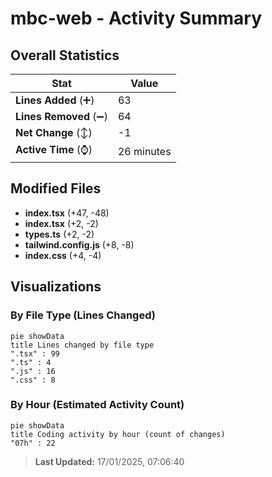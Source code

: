 # mbc-web - Activity Summary 

## Overall Statistics

| Stat                   | Value                                                             |
| ---------------------- | ----------------------------------------------------------------- |
| **Lines Added** (➕)   | 63                                          |
| **Lines Removed** (➖) | 64                                        |
| **Net Change** (↕)    | -1                |
| **Active Time** (⌚)   | 26 minutes |


## Modified Files
- **index.tsx** (+47, -48)
- **index.tsx** (+2, -2)
- **types.ts** (+2, -2)
- **tailwind.config.js** (+8, -8)
- **index.css** (+4, -4)

## Visualizations

### By File Type (Lines Changed)

```mermaid
pie showData
title Lines changed by file type
".tsx" : 99
".ts" : 4
".js" : 16
".css" : 8
```

### By Hour (Estimated Activity Count)

```mermaid
pie showData
title Coding activity by hour (count of changes)
"07h" : 22
```


> **Last Updated:** 17/01/2025, 07:06:40